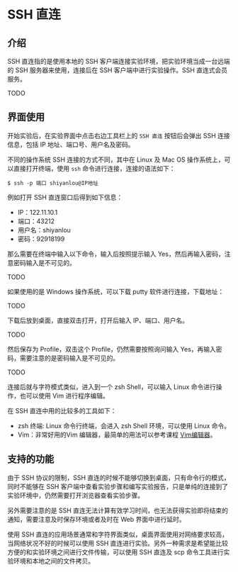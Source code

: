 # SSH 直连

## 介绍

SSH 直连指的是使用本地的 SSH 客户端连接实验环境，把实验环境当成一台远端的 SSH 服务器来使用，连接后在 SSH 客户端中进行实验操作。SSH 直连式会员服务。

TODO

## 界面使用

开始实验后，在实验界面中点击右边工具栏上的 `SSH 直连` 按钮后会弹出 SSH 连接信息，包括 IP 地址、端口号、用户名及密码。

不同的操作系统 SSH 连接的方式不同，其中在 Linux 及 Mac OS 操作系统上，可以直接打开终端，使用 `ssh` 命令进行连接，连接的语法如下：

```
$ ssh -p 端口 shiyanlou@IP地址
```

例如打开 SSH 直连窗口后得到如下信息：

* IP：122.11.10.1
* 端口：43212
* 用户名：shiyanlou
* 密码：92918199

那么需要在终端中输入以下命令，输入后按照提示输入 Yes，然后再输入密码，注意密码输入是不可见的。

TODO

如果使用的是 Windows 操作系统，可以下载 putty 软件进行连接，下载地址：

TODO

下载后放到桌面，直接双击打开，打开后输入 IP、端口、用户名。

TODO

然后保存为 Profile，双击这个 Profile，仍然需要按照询问输入 Yes，再输入密码，需要注意的是密码输入是不可见的。

TODO

连接后就与字符模式类似，进入到一个 zsh Shell，可以输入 Linux 命令进行操作，也可以使用 Vim 进行程序编辑。

在 SSH 直连中用的比较多的工具如下：

* zsh 终端: Linux 命令行终端，会进入 zsh Shell 环境，可以使用 Linux 命令。
* Vim：非常好用的Vim 编辑器，最简单的用法可以参考课程 [Vim编辑器](https://www.shiyanlou.com/courses/2)。

## 支持的功能

由于 SSH 协议的限制，SSH 直连的时候不能够切换到桌面，只有命令行的模式，同时不能够在 SSH 客户端中查看实验步骤和编写实验报告，只是单纯的连接到了实验环境中，仍然需要打开浏览器查看实验步骤。

另外需要注意的是 SSH 直连无法计算有效学习时间，也无法获得实验即将结束的通知，需要注意及时保存环境或者及时在 Web 界面中进行延时。

使用 SSH 直连的应用场景通常和字符界面类似，桌面界面使用对网络要求较高，当网络状况不好的时候可以使用 SSH 直连进行实验。另外一种需求是希望能比较方便的和实验环境之间进行文件传输，可以使用 SSH 直连及 scp 命令工具进行实验环境和本地之间的文件拷贝。

